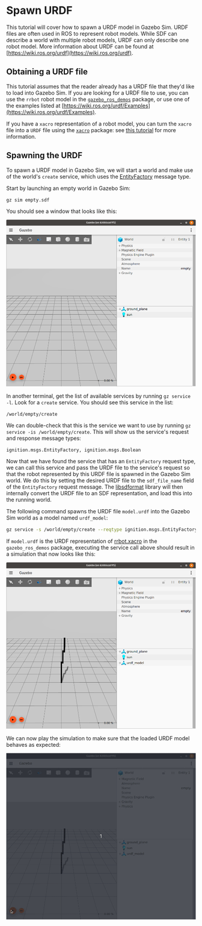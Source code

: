 # Spawn URDF

This tutorial will cover how to spawn a URDF model in Gazebo Sim.
URDF files are often used in ROS to represent robot models.
While SDF can describe a world with multiple robot models, URDF can only describe one robot model.
More information about URDF can be found at [https://wiki.ros.org/urdf](https://wiki.ros.org/urdf).

## Obtaining a URDF file

This tutorial assumes that the reader already has a URDF file that they'd like to load into Gazebo Sim.
If you are looking for a URDF file to use, you can use the `rrbot` robot model in the [`gazebo_ros_demos`](https://github.com/ros-simulation/gazebo_ros_demos) package, or use one of the examples listed at [https://wiki.ros.org/urdf/Examples](https://wiki.ros.org/urdf/Examples).

If you have a `xacro` representation of a robot model, you can turn the `xacro` file into a `URDF` file using the [`xacro`](https://index.ros.org/p/xacro/) package: see [this tutorial](https://docs.ros.org/en/foxy/Tutorials/URDF/Using-Xacro-to-Clean-Up-a-URDF-File.html) for more information.

## Spawning the URDF

To spawn a URDF model in Gazebo Sim, we will start a world and make use of the world's `create` service, which uses the [EntityFactory](https://gazebosim.org/api/msgs/8.1/classignition_1_1msgs_1_1EntityFactory.html) message type.

Start by launching an empty world in Gazebo Sim:
```bash
gz sim empty.sdf
```

You should see a window that looks like this:

![empty_world](tutorials/spawn_urdf/empty_world.png)

In another terminal, get the list of available services by running `gz service -l`.
Look for a `create` service.
You should see this service in the list:
```
/world/empty/create
```

We can double-check that this is the service we want to use by running `gz service -is /world/empty/create`.
This will show us the service's request and response message types:
```
ignition.msgs.EntityFactory, ignition.msgs.Boolean
```

Now that we have found the service that has an `EntityFactory` request type, we can call this service and pass the URDF file to the service's request so that the robot represented by this URDF file is spawned in the Gazebo Sim world.
We do this by setting the desired URDF file to the `sdf_file_name` field of the `EntityFactory` request message.
The [libsdformat](https://gazebosim.org/libs/sdformat) library will then internally convert the URDF file to an SDF representation, and load this into the running world.

The following command spawns the URDF file `model.urdf` into the Gazebo Sim world as a model named `urdf_model`:
```bash
gz service -s /world/empty/create --reqtype ignition.msgs.EntityFactory --reptype ignition.msgs.Boolean --timeout 1000 --req 'sdf_filename: "/path/to/model.urdf", name: "urdf_model"'
```

If `model.urdf` is the URDF representation of [rrbot.xacro](https://github.com/ros-simulation/gazebo_ros_demos/blob/kinetic-devel/rrbot_description/urdf/rrbot.xacro) in the `gazebo_ros_demos` package, executing the service call above should result in a simulation that now looks like this:

![urdf_spawned](tutorials/spawn_urdf/urdf_spawned.png)

We can now play the simulation to make sure that the loaded URDF model behaves as expected:

![urdf_arm_falling](tutorials/spawn_urdf/rrbot.gif)
